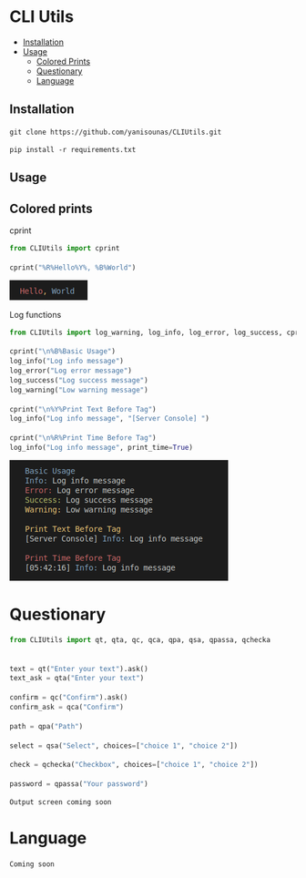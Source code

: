CLI Utils
=========

- [Installation](#installation)
- [Usage](#usage)
  - [Colored Prints](#colored-prints)
  - [Questionary](#questionary)
  - [Language](#language)

Installation
-----

`git clone https://github.com/yanisounas/CLIUtils.git`

`pip install -r requirements.txt`

Usage
-----

Colored prints
--------------

cprint
```python
from CLIUtils import cprint

cprint("%R%Hello%Y%, %B%World")
```
![Cprint Output](Examples/colored_prints/1.png)

Log functions

```python
from CLIUtils import log_warning, log_info, log_error, log_success, cprint

cprint("\n%B%Basic Usage")
log_info("Log info message")
log_error("Log error message")
log_success("Log success message")
log_warning("Low warning message")

cprint("\n%Y%Print Text Before Tag")
log_info("Log info message", "[Server Console] ")

cprint("\n%R%Print Time Before Tag")
log_info("Log info message", print_time=True)

```
![Log Function Output](Examples/colored_prints/2.png)

Questionary
===========
```python
from CLIUtils import qt, qta, qc, qca, qpa, qsa, qpassa, qchecka


text = qt("Enter your text").ask()
text_ask = qta("Enter your text")

confirm = qc("Confirm").ask()
confirm_ask = qca("Confirm")

path = qpa("Path")

select = qsa("Select", choices=["choice 1", "choice 2"])

check = qchecka("Checkbox", choices=["choice 1", "choice 2"])

password = qpassa("Your password")
```

`Output screen coming soon`

Language
=========
`Coming soon`

















